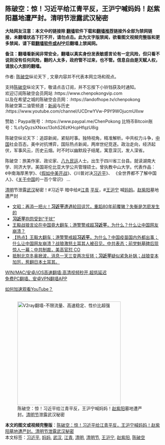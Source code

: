  <h2>陈破空：惊！习近平给江青平反，王沪宁喊妈妈！赵紫阳墓地遭严封。清明节泄露武汉秘密</h2> <p class="notice"><b>大陆网友注意：本文中的链接除 <a href="https://github.com/bannedbook/fanqiang" >翻墙</a>软件下载和<a href="https://github.com/killgcd/justmysocks/blob/master/README.md">翻墙推荐</a>链接外全部为禁网链接，未翻墙状态下打不开，请勿点击。此为文字版禁闻，欲看图文视频完整版和更多禁闻，请下载<a href="https://github.com/bannedbook/fanqiang">翻墙软件或APP</a>后翻墙上禁闻网。</p><p>备注：翻墙看新闻非常安全，翻墙以真实身份发表敏感言论有一定风险，但只看不说则没有任何风险，翻的人太多，政府管不过来，也不管。信息自由是天赋人权，请放心大胆的翻墙。</b></p>  <div class="entry"> <p>作者: <span class='wp_keywordlink'><a href="https://www.bannedbook.org/forum10/topic353.html" title="陈破空" target="_blank">陈破空</a></span>纵论天下 , 文章内容并不代表本网立场和观点。</p> <figure></figure> <p>支持<a href="https://www.bannedbook.org/bnews/tag/%e9%99%88%e7%a0%b4%e7%a9%ba/" class="st_tag internal_tag" rel="tag" title="标签 陈破空 下的日志">陈破空</a>纵论天下，敬请点击订阅，并不忘按下小铃铛获及时通知。<br /> 欢迎订阅陈破空会员网站 :https://www.chenpokongvip.com<br /> 以及在希望之城的陈破空会员网：:https://landofhope.tv/chenpokong<br /> 陈破空第二油管频道：<span class='wp_keywordlink_affiliate'><a href="https://www.bannedbook.org/" title="新闻">新闻</a></span>与历史 :https://www.youtube.com/channel/UCDrwYVw-P9Y9WOjucmUIIxw</p>  <p>赞助：Paypal账号：:https://www.paypal.me/ChenPokong 比特币Bitcoin账号：1Lo1yQyzsXNxxc13ohS26zKHcpHfqzU8ig </p> <p>陈破空纵论天下：追踪新闻，紧贴时事。独特视角，精准解析。中共权力斗争，<span class='wp_keywordlink_affiliate'><a href="https://www.bannedbook.org/" title="中国" target="_blank">中国</a></span>社会百态，美中对抗博弈，国际热点新闻，两岸世纪竞逐。政治走向，经济起伏，军事风云，历史云烟。时不时以幽默段子结尾，寓意深沉，发人深省。 </p>  <p>陈破空：旅美作家、政论家、<span class='wp_keywordlink'><a href="https://www.bannedbook.org/forum2/topic732.html" title="八九民運史  陈小雅  著" target="_blank">八九民运</a></span>人士。出生于四川省三台县。就读湖南大学、同济大学。美国哥伦比亚大学公共管理硕士。曾执教中山大学。代表作品：《中南海厚黑学》、《<span class='wp_keywordlink'><a href="https://www.bannedbook.org/bnews/bookwiki/20131104/196141.html" title="假如中美开战" target="_blank">假如中美开战</a></span>》、《川普对决<a href="https://www.bannedbook.org/bnews/tag/%e4%b9%a0%e8%bf%91%e5%b9%b3/" class="st_tag internal_tag" rel="tag" title="标签 习近平 下的日志">习近平</a>》、 《全世界都不了解中国人》、《<span class='wp_keywordlink'><a href="https://www.bannedbook.org/forum2/topic19.html" title="关于中国的一百个常识" target="_blank">关于中国</a></span>的一百个常识》 …</p> <p><a href="https://www.bannedbook.org/bnews/tag/%E6%B8%85%E6%98%8E/" class="st_tag internal_tag" rel="tag" title="标签 清明 下的日志">清明</a>节泄露<a href="https://www.bannedbook.org/bnews/tag/%e6%ad%a6%e6%b1%89/" class="st_tag internal_tag" rel="tag" title="标签 武汉 下的日志">武汉</a>秘密！#习近平 暗中给#<a href="https://www.bannedbook.org/bnews/tag/%e6%b1%9f%e9%9d%92/" class="st_tag internal_tag" rel="tag" title="标签 江青 下的日志">江青</a> <span class='wp_keywordlink'><a href="https://www.bannedbook.org/forum11/topic332.html" title="禁片：平反的把戏" target="_blank">平反</a></span>，#<a href="https://www.bannedbook.org/bnews/tag/%e7%8e%8b%e6%b2%aa%e5%ae%81/" class="st_tag internal_tag" rel="tag" title="标签 王沪宁 下的日志">王沪宁</a> 喊<a href="https://www.bannedbook.org/bnews/tag/%e5%a6%88%e5%a6%88/" class="st_tag internal_tag" rel="tag" title="标签 妈妈 下的日志">妈妈</a>。<span class='wp_keywordlink'><a href="https://www.bannedbook.org/forum2/topic93.html" title="《改革历程-赵紫阳回忆录》" target="_blank">赵紫阳</a></span>墓地遭严封</p>  <ul class='op-related-articles' title='相关阅读'> <li><a href='https://www.bannedbook.org/bnews/cbnews/20210408/1521875.html' target='_blank'>文昭：再添一把火！<b>习近平</b>遭遇轮回诅咒，重蹈80年前覆辙？失衡是怎麽发生的</a></li> <li><a href='https://www.bannedbook.org/bnews/headline/20210408/1521848.html' target='_blank'><b>习近平</b>抱怨受到“干扰”</a></li> <li><a href='https://www.bannedbook.org/bnews/cnnews/20210408/1521844.html' target='_blank'>王毅战狼言论在中国竟大翻车；港警警戒超<b>习近平</b>，为什么？什么让中国网友崩溃？</a></li> <li><a href='https://www.bannedbook.org/bnews/bannedvideo/20210408/1521836.html' target='_blank'>【热点】王毅大翻车；港警警戒超<b>习近平</b>，为什么？中国疫苗国内外都出事；什么让中国网友崩溃？战狼激怒土耳其人被召见，中共表态；前党魁墓碑后现惊人一幕；中共制裁，美高官怼 CO</a></li> <li><a href='https://www.bannedbook.org/bnews/bannedvideo/20210408/1521791.html' target='_blank'>抵制北京冬奥掀波，消息一天三变两次反转；<b>习近平</b>疑似紧急补锅；战狼变本加厉，惹翻日本土耳其。</a></li> </ul> <p class="texttj"> <a href="https://github.com/bannedbook/fanqiang/wiki/V2ray%E6%9C%BA%E5%9C%BA" target="_blank">WIN/MAC/安卓/iOS高速翻墙:高清视频秒开,超低延迟</a><br/> <a href="https://github.com/bannedbook/fanqiang/wiki/%E7%A6%81%E9%97%BB%E7%BD%91%E5%AE%89%E5%8D%93%E7%BF%BB%E5%A2%99%E6%96%B0%E9%97%BBAPP" target="_blank">免费PC翻墙、安卓VPN翻墙APP</a></p><p><a href='https://www.bannedbook.org/bnews/topimagenews/20180409/925596.html' target='_blank'>如何加速观看YouTube？ </a></p>  <figure class='op-interactive'><br/><a href="https://github.com/bannedbook/fanqiang/wiki/V2ray%E6%9C%BA%E5%9C%BA"><img src="https://raw.githubusercontent.com/bannedbook/fanqiang/master/v2ss/images/v2free.jpg" width="336" alt="V2ray翻墙-不限流量、高速稳定、性价比超强"></a><br/><figcaption>陈破空：惊！习近平给江青平反，王沪宁喊妈妈！<a href="https://www.bannedbook.org/bnews/tag/%e8%b5%b5%e7%b4%ab%e9%98%b3/" class="st_tag internal_tag" rel="tag" title="标签 赵紫阳 下的日志">赵紫阳</a>墓地遭严封。<a href="https://www.bannedbook.org/bnews/tag/%E6%B8%85%E6%98%8E%E8%8A%82/" class="st_tag internal_tag" rel="tag" title="标签 清明节 下的日志">清明节</a>泄露武汉秘密</figcaption></figure> </p><a name='sharetosocial'></a>       <div><b>本文的图文或视频完整版</b>：<a href='https://www.bannedbook.org/bnews/bannedvideo/20210408/1521874.html'>陈破空：惊！习近平给江青平反，王沪宁喊妈妈！赵紫阳墓地遭严封。清明节泄露武汉秘密</a></div>  </div><!--END ENTRY--> <div class="postfooter"> <div>本文标签：<a href="https://www.bannedbook.org/bnews/tag/%e4%b9%a0%e8%bf%91%e5%b9%b3/" rel="tag">习近平</a>, <a href="https://www.bannedbook.org/bnews/tag/%e5%a6%88%e5%a6%88/" rel="tag">妈妈</a>, <a href="https://www.bannedbook.org/bnews/tag/%e6%ad%a6%e6%b1%89/" rel="tag">武汉</a>, <a href="https://www.bannedbook.org/bnews/tag/%e6%b1%9f%e9%9d%92/" rel="tag">江青</a>, <a href="https://www.bannedbook.org/bnews/tag/%E6%B8%85%E6%98%8E/" rel="tag">清明</a>, <a href="https://www.bannedbook.org/bnews/tag/%E6%B8%85%E6%98%8E%E8%8A%82/" rel="tag">清明节</a>, <a href="https://www.bannedbook.org/bnews/tag/%e7%8e%8b%e6%b2%aa%e5%ae%81/" rel="tag">王沪宁</a>, <a href="https://www.bannedbook.org/bnews/tag/%e8%b5%b5%e7%b4%ab%e9%98%b3/" rel="tag">赵紫阳</a>, <a href="https://www.bannedbook.org/bnews/tag/%e9%99%88%e7%a0%b4%e7%a9%ba/" rel="tag">陈破空</a></div>  </div><!--END POSTFOOTER--> 